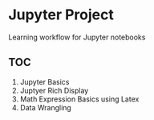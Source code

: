 # Jupyter Project

Learning workflow for Jupyter notebooks

## TOC


1. Jupyter Basics
2. Juptyer Rich Display
3. Math Expression Basics using Latex
4. Data Wrangling


